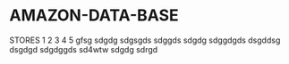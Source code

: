 # AMAZON-DATA-BASE
STORES
1
2
3
4
5
gfsg
sdgdg
sdgsgds
sdggds
sdgdg
sdggdgds
dsgddsg
dsgdgd
sdgdggds
sd4wtw
sdgdg
sdrgd
